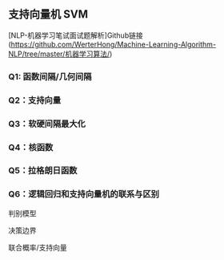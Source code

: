## 支持向量机 SVM

[NLP-机器学习笔试面试题解析]Github链接(https://github.com/WerterHong/Machine-Learning-Algorithm-NLP/tree/master/机器学习算法/)

### Q1: 函数间隔/几何间隔

### Q2：支持向量

### Q3：软硬间隔最大化

### Q4：核函数

### Q5：拉格朗日函数

### Q6：逻辑回归和支持向量机的联系与区别

判别模型

决策边界

联合概率/支持向量